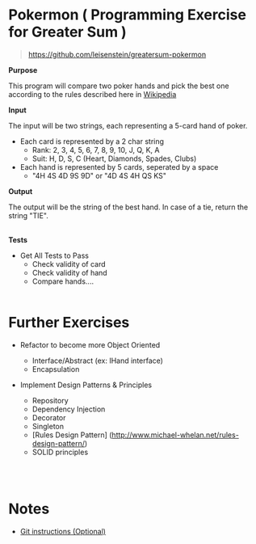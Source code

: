 # Pokermon ( Programming Exercise for Greater Sum )
> https://github.com/leisenstein/greatersum-pokermon

**Purpose**

This program will compare two poker hands and pick the best one according to the rules described here in [Wikipedia](https://en.wikipedia.org/wiki/List_of_poker_hands)


**Input**

The input will be two strings, each representing a 5-card hand of poker.

* Each card is represented by a 2 char string
  * Rank: 2, 3, 4, 5, 6, 7, 8, 9, 10, J, Q, K, A
  * Suit: H, D, S, C (Heart, Diamonds, Spades, Clubs) 
* Each hand is represented by 5 cards, seperated by a space
  * "4H 4S 4D 9S 9D" or "4D 4S 4H QS KS"


**Output**

The output will be the string of the best hand.  In case of a tie, return the string "TIE".
<br /><br />

**Tests**
* Get All Tests to Pass  
  * Check validity of card
  * Check validity of hand
  * Compare hands....
<br /><br />


# Further Exercises

* Refactor to become more Object Oriented
  * Interface/Abstract (ex: IHand interface)
  * Encapsulation

* Implement Design Patterns & Principles
  * Repository
  * Dependency Injection
  * Decorator
  * Singleton
  * [Rules Design Pattern] (http://www.michael-whelan.net/rules-design-pattern/)
  * SOLID principles
  

<br /><br />
# Notes
* [Git instructions (Optional)](git_instructions.md)



